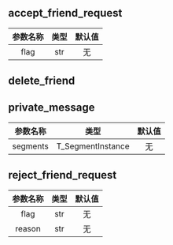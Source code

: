 



# 

## accept_friend_request

|参数名称|类型|默认值|
| :---: | :---: | :---: |
|flag|str|无|

## delete_friend

## private_message

|参数名称|类型|默认值|
| :---: | :---: | :---: |
|segments|T_SegmentInstance|无|

## reject_friend_request

|参数名称|类型|默认值|
| :---: | :---: | :---: |
|flag|str|无|
|reason|str|无|
